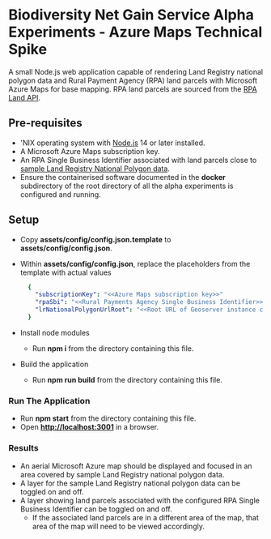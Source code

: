 # Biodiversity Net Gain Service Alpha Experiments - Azure Maps Technical Spike

A small Node.js web application capable of rendering Land Registry national polygon data and Rural Payment Agency (RPA) land parcels with Microsoft Azure Maps for base mapping. RPA land parcels are sourced from the [RPA Land API](https://environment.data.gov.uk/rpa/api).

## Pre-requisites

* 'NIX operating system with [Node.js](https://nodejs.org/) 14 or later installed.
* A Microsoft Azure Maps subscription key.
* An RPA Single Business Identifier associated with land parcels close to [sample Land Registry National Polygon data](https://use-land-property-data.service.gov.uk/datasets/nps).
* Ensure the containerised software documented in the **docker** subdirectory of the root directory of all the alpha experiments is configured and running.

## Setup

* Copy **assets/config/config.json.template** to **assets/config/config.json**.
* Within **assets/config/config.json**, replace the placeholders from the template with actual values

  ```yaml
    {
      "subscriptionKey": "<<Azure Maps subscription key>>"
      "rpaSbi": "<<Rural Payments Agency Single Business Identifier>>",
      "lrNationalPolygonUrlRoot": "<<Root URL of Geoserver instance containing sample Land Registry national polygon data - for example, http://localhost:8080>>"
    }

* Install node modules
  * Run **npm i** from the directory containing this file.
* Build the application
  * Run **npm run build** from the directory containing this file.

### Run The Application

* Run **npm start** from the directory containing this file.
* Open **<http://localhost:3001>** in a browser.

### Results

* An aerial Microsoft Azure map should be displayed and focused in an area covered by sample Land Registry national polygon data.
* A layer for the sample Land Registry national polygon data can be toggled on and off.
* A layer showing land parcels associated with the configured RPA Single Business Identifier can be toggled on and off.
  * If the associated land parcels are in a different area of the map, that area of the map will need to be viewed accordingly.
